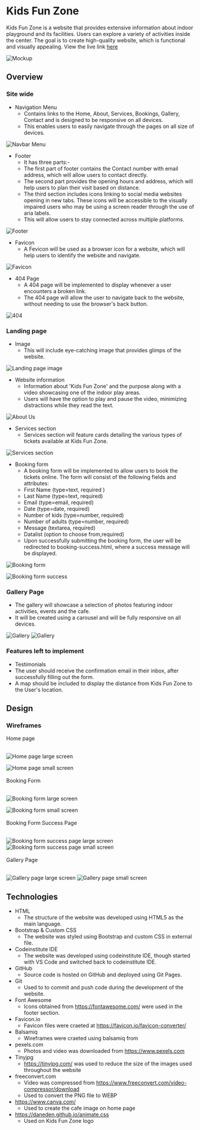 # Kids Fun Zone
Kids Fun Zone is a website that  provides extensive information about indoor playground and its facilities. Users can explore a variety of activities inside the center.
The goal is to create high-quality website, which is functional and visually appealing.
View the live link [here](https://neelp20.github.io/Kids-Fun-Zone/) 

![Mockup](docs/readme_images/mockup2.webp)

## Overview

### Site wide

* Navigation Menu
  * Contains links to the Home, About, Services, Bookings, Gallery, Contact and is designed to be responsive on all devices.
  * This enables users to easily navigate through the pages on all size of devices.

![Navbar Menu](docs/readme_images/navbar.webp)

* Footer
  * It has three parts:-
  * The first part of footer contains the Contact number with email address, which will allow users to contact directly.
  * The second part provides the opening hours and address, which will help users to plan their visit based on distance.
  * The third section includes icons linking to social media websites opening in new tabs. These icons will be accessible to the visually impaired users who may be using a screen reader through the use of aria labels.
  * This will allow users to stay connected across multiple platforms.

![Footer](docs/readme_images/footer.webp)

* Favicon
  * A Fevicon will be used as a browser icon for a website, which will help users to identify the website and navigate.

![Favicon](docs/readme_images/faviconbrowser.webp)

* 404 Page
    * A 404 page will be implemented to display whenever a user encounters a broken link.
    * The 404 page will allow the user to navigate back to the website, without needing to use the browser's back button.

![404](docs/readme_images/404-image.webp)

### Landing page
  * Image
    * This will include eye-catching image that provides glimps of the website.

![Landing page image](docs/readme_images/hero-image.webp)

* Website information
  * Information about 'Kids Fun Zone' and the purpose along with a video showcasing one of the indoor play areas.
  * Users will have the option to play and pause the video, minimizing distractions while they read the text.

![About Us](docs/readme_images/about.webp)

* Services section
  * Services section will feature cards detailing the various types of tickets available at Kids Fun Zone.

![Services section](docs/readme_images/services.webp)

* Booking form
  * A booking form will be implemented to allow users to book the tickets online. The form will consist of the following fields and attributes:
  * First Name (type=text, required )
  * Last Name (type=text, required)
  * Email (type=email, required)
  * Date (type=date, required)
  * Number of kids (type=number, required)
  * Number of adults (type=number, required)
  * Message (textarea, required)
  * Datalist (option to choose from,required)
  * Upon successfully submitting the booking form, the user will be redirected to booking-success.html, where a success message will be displayed.

![Booking form](docs/readme_images/bookingscreenshot.webp)

![Booking form success](docs/readme_images/booking-success.webp)

### Gallery Page
  * The gallery will showcase a selection of photos featuring indoor activities, events and the cafe.
  * It will be created using a carousel and will be fully responsive on all devices.

![Gallery](docs/readme_images/gallery1.webp)
![Gallery](docs/readme_images/gallery2.webp)

### Features left to implement
  * Testimonials
  * The user should receive the confirmation email in their inbox, after successfully filling out the form.
  * A map should be included to display the distance from Kids Fun Zone to the User's location. 

## Design

### Wireframes

Home page
<br><br>

![Home page large screen](docs/readme_images/homelarge.webp)

![Home page small screen](docs/readme_images/home1_wireframes.webp)
<br><br>
Booking Form
<br><br>

![Booking form large screen](docs/readme_images/bookinglarge.webp)

![Booking form small screen](docs/readme_images/bookingsmall.webp)
<br><br>
Booking Form Success Page
<br><br>

![Booking form success page large screen](docs/readme_images/successpagelarge.webp)
![Booking form success page small screen](docs/readme_images/successpage1_wireframes.webp)
<br><br>
Gallery Page
<br><br>

![Gallery page large screen](docs/readme_images/gallerylarge.webp)
![Gallery page small screen](docs/readme_images/gallery1_wireframes.webp)

## Technologies

* HTML
  * The structure of the website was developed using HTML5 as the main language.
* Bootstrap & Custom CSS
  * The website was styled using Bootstrap and custom CSS in external file.
* Codeinstitute IDE
  * The website was developed using codeinstitute IDE, though started with VS Code and switched back to codeinstitute IDE.
* GitHub
  * Source code is hosted on GitHub and deployed using Git Pages.
* Git
  * Used to to commit and push code during the development of the website.
* Font Awesome
  * Icons obtained from https://fontawesome.com/ were used in the footer section.
* Favicon.io
  * Favicon files were craeted at https://favicon.io/favicon-converter/
* Balsamiq
  * Wireframes were craeted using balsamiq from 
* pexels.com
  * Photos and video was downloaded from https://www.pexels.com
* Tinyjpg
  * https://tinyjpg.com/ was used to reduce the size of the images used throughout the website
* freeconvert.com
  * Video was compressed from https://www.freeconvert.com/video-compressor/download
  * Used to convert the PNG file to WEBP
* https://www.canva.com/
  * Used to create the cafe image on home page
* https://daneden.github.io/animate.css
  * Used on Kids Fun Zone logo















